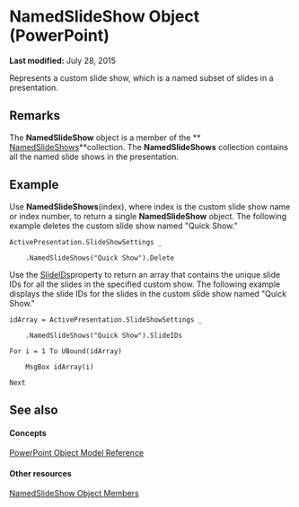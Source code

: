 
# NamedSlideShow Object (PowerPoint)

 **Last modified:** July 28, 2015

Represents a custom slide show, which is a named subset of slides in a presentation. 

## Remarks

The  **NamedSlideShow** object is a member of the ** [NamedSlideShows](9f20ff20-a81e-f771-5ef2-44b21ecfb055.md)**collection. The  **NamedSlideShows** collection contains all the named slide shows in the presentation.


## Example

Use  **NamedSlideShows**(index), where index is the custom slide show name or index number, to return a single  **NamedSlideShow** object. The following example deletes the custom slide show named "Quick Show."


```
ActivePresentation.SlideShowSettings _

    .NamedSlideShows("Quick Show").Delete
```

Use the  [SlideIDs](69c2a31e-bfb1-1a00-777f-4f5c46023ba0.md)property to return an array that contains the unique slide IDs for all the slides in the specified custom show. The following example displays the slide IDs for the slides in the custom slide show named "Quick Show."




```
idArray = ActivePresentation.SlideShowSettings _

    .NamedSlideShows("Quick Show").SlideIDs

For i = 1 To UBound(idArray)

    MsgBox idArray(i)

Next
```


## See also


#### Concepts


 [PowerPoint Object Model Reference](00acd64a-5896-0459-39af-98df2849849e.md)
#### Other resources


 [NamedSlideShow Object Members](a8ef0d6d-efe3-f63a-0e6f-68789aa58ebc.md)
